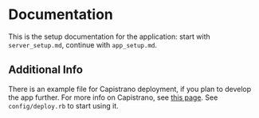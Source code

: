 # Documentation #
This is the setup documentation for the application: start with `server_setup.md`, continue with `app_setup.md`.

## Additional Info ##
There is an example file for Capistrano deployment, if you plan to develop the app further. For more info on Capistrano, see [this page](https://github.com/capistrano/capistrano). See `config/deploy.rb` to start using it.
